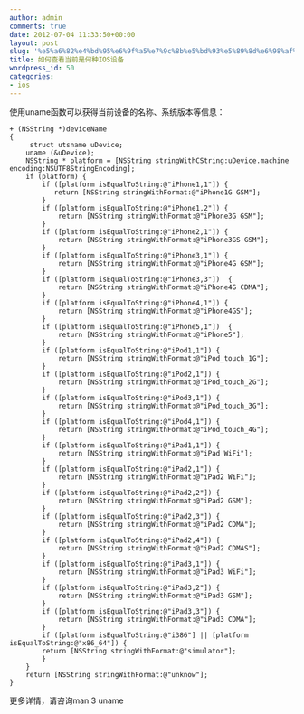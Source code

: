 ```yaml
---
author: admin
comments: true
date: 2012-07-04 11:33:50+00:00
layout: post
slug: '%e5%a6%82%e4%bd%95%e6%9f%a5%e7%9c%8b%e5%bd%93%e5%89%8d%e6%98%af%e4%bd%95%e7%a7%8dios%e8%ae%be%e5%a4%87'
title: 如何查看当前是何种IOS设备
wordpress_id: 50
categories:
- ios
---
```


使用uname函数可以获得当前设备的名称、系统版本等信息：

    
    
    + (NSString *)deviceName
    {
         struct utsname uDevice;
        uname (&uDevice);
        NSString * platform = [NSString stringWithCString:uDevice.machine encoding:NSUTF8StringEncoding];
        if (platform) {
            if ([platform isEqualToString:@"iPhone1,1"]) {
               return [NSString stringWithFormat:@"iPhone1G GSM"];
            }
            if ([platform isEqualToString:@"iPhone1,2"]) {
                return [NSString stringWithFormat:@"iPhone3G GSM"];
            }
            if ([platform isEqualToString:@"iPhone2,1"]) {
                return [NSString stringWithFormat:@"iPhone3GS GSM"];
            }
            if ([platform isEqualToString:@"iPhone3,1"]) {
                return [NSString stringWithFormat:@"iPhone4G GSM"];
            }
            if ([platform isEqualToString:@"iPhone3,3"])  {
                return [NSString stringWithFormat:@"iPhone4G CDMA"];
            }
            if ([platform isEqualToString:@"iPhone4,1"]) {
                return [NSString stringWithFormat:@"iPhone4GS"];
            }
            if ([platform isEqualToString:@"iPhone5,1"])  {
                return [NSString stringWithFormat:@"iPhone5"];
            }
            if ([platform isEqualToString:@"iPod1,1"]) {
                return [NSString stringWithFormat:@"iPod_touch_1G"];
            }
            if ([platform isEqualToString:@"iPod2,1"]) {
                return [NSString stringWithFormat:@"iPod_touch_2G"];
            }
            if ([platform isEqualToString:@"iPod3,1"]) {
                return [NSString stringWithFormat:@"iPod_touch_3G"];
            }
            if ([platform isEqualToString:@"iPod4,1"]) {
                return [NSString stringWithFormat:@"iPod_touch_4G"];
            }
            if ([platform isEqualToString:@"iPad1,1"]) {
                return [NSString stringWithFormat:@"iPad WiFi"];
            }
            if ([platform isEqualToString:@"iPad2,1"]) {
                return [NSString stringWithFormat:@"iPad2 WiFi"];
            }
            if ([platform isEqualToString:@"iPad2,2"]) {
                return [NSString stringWithFormat:@"iPad2 GSM"];
            }
            if ([platform isEqualToString:@"iPad2,3"]) {
                return [NSString stringWithFormat:@"iPad2 CDMA"];
            }
            if ([platform isEqualToString:@"iPad2,4"]) {
                return [NSString stringWithFormat:@"iPad2 CDMAS"];
            }
            if ([platform isEqualToString:@"iPad3,1"]) {
                return [NSString stringWithFormat:@"iPad3 WiFi"];
            }
            if ([platform isEqualToString:@"iPad3,2"]) {
                return [NSString stringWithFormat:@"iPad3 GSM"];
            }
            if ([platform isEqualToString:@"iPad3,3"]) {
                return [NSString stringWithFormat:@"iPad3 CDMA"];
            }
            if ([platform isEqualToString:@"i386"] || [platform isEqualToString:@"x86_64"]) {
            return [NSString stringWithFormat:@"simulator"];
            }
        }
        return [NSString stringWithFormat:@"unknow"];
    }
    


更多详情，请咨询man 3 uname
